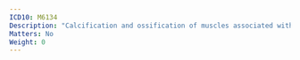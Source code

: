 ```yaml
---
ICD10: M6134
Description: "Calcification and ossification of muscles associated with burns: Hand"
Matters: No
Weight: 0
---
```


